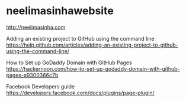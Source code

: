 # neelimasinhawebsite
http://neelimasinha.com

Adding an existing project to GitHub using the command line
https://help.github.com/articles/adding-an-existing-project-to-github-using-the-command-line/

How to Set up GoDaddy Domain with GitHub Pages
https://hackernoon.com/how-to-set-up-godaddy-domain-with-github-pages-a9300366c7b


Facebook Developers guide
https://developers.facebook.com/docs/plugins/page-plugin/
